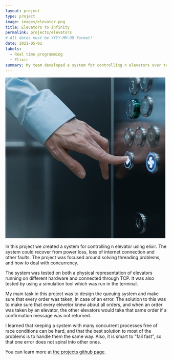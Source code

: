 ```yaml
---
layout: project
type: project
image: images/elevator.png
title: Elevators to infinity
permalink: projects/elevators
# All dates must be YYYY-MM-DD format!
date: 2021-05-01
labels:
  - Real time programming
  - Elixir
summary: My team developed a system for controlling n elevators over tcp with a high level of fail safe functionality.
---
```


<img class="ui medium right floated rounded image" src="../images/elevator.png">

In this project we created a system for controlling n elevator using elixir. The system could recover from power loss, loss of internet connection and other faults. The project was focused around solving threading problems, and how to deal with concurrency. 

The system was tested on both a physical representation of elevators running on different hardware and connected through TCP. It was also tested by using a simulation tool which was run in the terminal.

My main task in this project was to design the queuing system and make sure that every order was taken, in case of an error. The solution to this was to make sure that every elevetor knew about all orders, and when an order was taken by an elevator, the other elevators would take that same order if a confirmation message was not returned.  

I learned that keeping a system with many concurrent processes free of race conditions can be hard, and that the best solution to most of the problems is to handle them the same way. Also, it is smart to "fail fast", so that one error does not spiral into other ones. 

You can learn more at [the projects github page](https://github.com/lassewardenaer/TTK4145-Sanntidsprogrammering).




